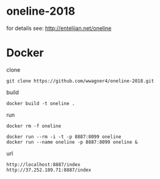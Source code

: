 # oneline-2018
for details see: http://entelijan.net/oneline

# Docker

clone
```
git clone https://github.com/wwagner4/oneline-2018.git
```

build
```
docker build -t oneline .
```

run
```
docker rm -f oneline

docker run --rm -i -t -p 8887:8099 oneline
docker run --name oneline -p 8887:8099 oneline &
```
url
```
http://localhost:8887/index
http://37.252.189.71:8887/index
```

